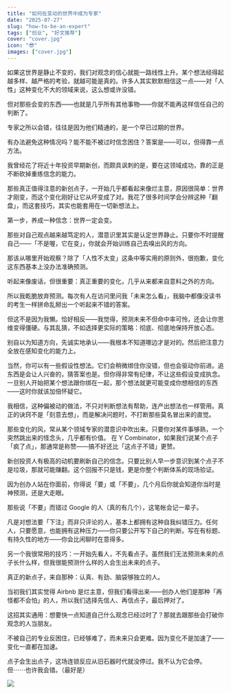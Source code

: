 ```yaml
---
title: "如何在变动的世界中成为专家"
date: "2025-07-27"
slug: "how-to-be-an-expert"
tags: ["创业", "好文推荐"]
cover: "cover.jpg"
icon: "😎"
images: ["cover.jpg"]
---
```

如果这世界是静止不变的，我们对观念的信心就能一路线性上升。某个想法经得起越多样、越严格的考验，就越可能是真的。许多人其实默默相信这一点——对「人性」这种变化不大的领域来说，这么想或许没错。



但对那些会变的东西——也就是几乎所有其他事物——你就不能再这样信任自己的判断了。



专家之所以会错，往往是因为他们精通的，是一个早已过期的世界。



有办法避免这种情况吗？能不能不被过时信念困住？答案是——可以，但得靠一点方法。



我曾经花了将近十年投资早期新创，而颇具讽刺的是，要在这领域成功，靠的正是不断砍掉重练信念的能力。



那些真正值得注意的新创点子，一开始几乎都看起来像烂主意，原因很简单：世界才刚变，而这个变化刚好让它从坏变成了对。我花了很多时间学会分辨这种「翻盘」，而这套技巧，其实也能套用在一切新想法上。



第一步，养成一种信念：世界一定会变。



那些对自己观点越来越笃定的人，潜意识里其实是认定世界静止。只要你不时提醒自己——「不是喔，它在变」，你就会开始训练自己去嗅出风的方向。



那该从哪里开始观察？除了「人性不太变」这条中等实用的原则外，很抱歉，变化这东西基本上没办法准确预测。



听起来像废话，但很重要：真正重要的变化，几乎从来都来自意料之外的方向。



所以我乾脆放弃预测。每次有人在访问里问我「未来怎么看」，我脑中都像没读书的考生一样拼命乱掰出一个听起来不错的答案。



但这不是因为我懒。恰好相反——我觉得，预测未来不但命中率可怜，还会让你思维变得僵硬。与其乱猜，不如选择更实际的策略：彻底、彻底地保持开放心态。



别自以为知道方向，先诚实地承认——我根本不知道哪边才是对的。然后把注意力全放在感知变化的能力上。



当然，你可以有一些假设性想法。它们会稍微绑住你没错，但也会驱动你前进。追东西是会让人兴奋的，猜答案也是。但你得非常有纪律，不让这些假设变成执念。
一旦别人开始把某个想法跟你绑在一起，那个想法就更可能变成你想相信的东西——这时你就该加倍怀疑它。



我相信，这种偏被动的做法，不只对判断想法有帮助，连产出想法也一样管用。真正的诀窍不是「刻意去想」，而是解决问题时，不打断那些莫名冒出来的直觉。



那些变化的风，常从某个领域专家的潜意识中吹出来。只要你对某件事够熟，一个突然跳出来的怪念头，几乎都有价值。
在 Y Combinator，如果我们说某个点子「疯了点」，那通常是称赞——搞不好还比「这点子不错」更赞。



新创投资人有极高的动机要刷新自己的信念。只要比别人早一步意识到某个点子不是垃圾，那就可能赚翻。这个回报不只是钱，更是你整个判断体系的现场验证。



因为创办人站在你面前，你得说「要」或「不要」，几个月后你就会知道你当时是神预测，还是大走眼。



那些说「不要」而错过 Google 的人（真的有几个），这笔帐会记一辈子。



凡是对想法要「下注」而非只评论的人，基本上都拥有这种自我纠错压力。任何人，只要愿意，也能拥有这种压力——你只要公开写下自己的判断。写在有标题、有持久性的地方——你会比闲聊时在意得多。



另一个我很常用的技巧：一开始先看人，不先看点子。虽然我们无法预测未来的点子长什么样，但我很能预测什么样的人会生出未来的点子。



真正的新点子，来自那种：认真、有劲、脑袋够独立的人。



当初我们其实觉得 Airbnb 是烂主意，但我们看得出来——创办人他们是那种「再怪都不会怕」的人，所以我们选择先信人、再信点子，最后押对了。



这招其实通用：想要快一点知道自己什么观念已经过时了？那就去跟那些会打破你观念的人当朋友。



不被自己的专业反困住，已经够难了，而未来只会更难。因为变化不是加速了——变化一直都在加速。



点子会生出点子，这场连锁反应从旧石器时代就没停过。我不认为它会停。
但⋯⋯也许我会错。（最好是）




![](https://prod-files-secure.s3.us-west-2.amazonaws.com/112d0858-5090-4d34-a606-b75eb8d65fd2/46476355-9cf3-4e99-9b7a-3531bc426380/1000202064.png?X-Amz-Algorithm=AWS4-HMAC-SHA256&X-Amz-Content-Sha256=UNSIGNED-PAYLOAD&X-Amz-Credential=ASIAZI2LB4667ANGS7EA%2F20251012%2Fus-west-2%2Fs3%2Faws4_request&X-Amz-Date=20251012T130108Z&X-Amz-Expires=3600&X-Amz-Security-Token=IQoJb3JpZ2luX2VjEIT%2F%2F%2F%2F%2F%2F%2F%2F%2F%2FwEaCXVzLXdlc3QtMiJHMEUCIF1XBV6ijRqtx8GhorO2xRGBEsvGasok3lBm6SkgfB%2BPAiEAvhBQe9YRF%2FbxZhDU4vaXrsiW5wud%2FAQ8pSfZa9AVCBoq%2FwMILRAAGgw2Mzc0MjMxODM4MDUiDJd7XMSM67XTgezLtircA4SGiO3LTleSLEejgLV9ovmfEgFDjV3TmF6JcruazdaNivKRjdPt9zH8rUTVWtfeabZ5Obm%2FsDGZ35al8rUYJkcoG5wYL%2Fa1lU5O0wu2ChOl0TycKh4LOqDjoBQwcHaRH6yojTYsHIojid4v5C28gSilFeIfWoEu4%2BLfklleBDM4apW4gSlEZon8hV9ebpII4LlEdIdaKJoFM4Z1uPcu1wLEntFgnkPYL3BonnxRQ7irGSX6fL7KNdQECaiK%2FgX%2Fl4XEvgoOa6jt5lTui8mb4VeQ%2BHH%2BewrypzXftAQEu1H46%2FurO1NPDOsk%2F7Kleys2mxJzFp28UB2TAE4Z9GHlBHqtmGEtHodKij4ZpHXR0szbVuzQu8DnIx8nKv5VbHVDV9o9IKWE2Bc7OevMu6q%2FYPPxwRek93Bh5wyhBgkKHGSnyWNd6iLwyq7id8vxvw4zWVKCbIDa6f%2Fi7riq8x%2FT5RKFyPMXayP77spsG9SqpPc3KBzdmKriOFR0PgJaH01P8oDPDDIsbPb3%2BOQmj3NNcx3Y45rnhb6LlJ3AfAYR2%2FAcs9U3DYBv4BvGOGUbe2ZJM4NsFAfE7NAa6EaphIldQtUzRyNf2W%2B%2BFxlni9niuFF7jyr9t7NHWSjsAKQ%2BMLu4rscGOqUBVjAUqAXGbRK1Cp7mFm7fJ5aj1T8Ch9rn9fYRAjT3MPY4Q6q380b%2FlLwR3CLKp8Rr0b3WKcnf%2FQkwgdhg6qMwr%2BnyJwlV9ewcsDPECsC7zsgvXUfwdL3FltPDzV6HWnRNc4gwRecfcLquD1cuRmWMOTtzJ9HTX6JppeWVwNgVKLOEsYldnXlSqmix66Jbs9dD9%2Bc%2BmwdlITRsaePhi3jpWOnc%2Bxn2&X-Amz-Signature=11c03c47cc6e265e6481c18a1063194f27ec4e4eb5db32ea80ba7477a614cd02&X-Amz-SignedHeaders=host&x-amz-checksum-mode=ENABLED&x-id=GetObject)

